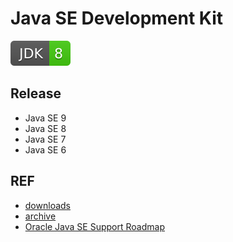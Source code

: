 # Java SE Development Kit

[![JDK](../svg/JDK-8-brightgreen.svg)]()


## Release

- Java SE 9
- Java SE 8
- Java SE 7
- Java SE 6

## REF

- [downloads](http://www.oracle.com/technetwork/java/javase/downloads/index.html)
- [archive](http://www.oracle.com/technetwork/java/javase/archive-139210.html)
- [Oracle Java SE Support Roadmap](http://www.oracle.com/technetwork/java/javase/documentation/eol-135779.html)